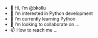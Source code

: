 - 👋 Hi, I’m @bkollu
- 👀 I’m interested in Python development
- 🌱 I’m currently learning Python
- 💞️ I’m looking to collaborate on ...
- 📫 How to reach me ...

<!---
bkollu/bkollu is a ✨ special ✨ repository because its `README.md` (this file) appears on your GitHub profile.
You can click the Preview link to take a look at your changes.
--->
